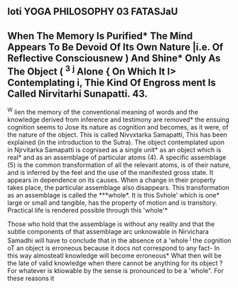 ## loti **YOGA PHILOSOPHY 03 FATASJaU**

## **When The Memory Is Purified\* The Mind Appears To Be Devoid Of Its Own Nature |i.e. Of Reflective Consciousnew ) And Shine\* Only As The Object ( <sup>3</sup> <sup>j</sup> Alone { On Which It I> Contemplating i, Thie Kind Of Engross ment Is Called Nirvitarhi Sunapatti. 43.**

<sup>W</sup> lien the memory of the conventional meaning of words and the knowledge derived from inference and testimony are removed\* the ensuing cognition seems to Jose its nature as cognition and becomes, as it were, of the nature of the object. This is called Nivvxtarka Samapatti, This has been explained (in the introduction to the Sutra). The object contemplated upon in Njrvitarka Samapatti is cognised as a single unit\* as an object which is real\* and as an assemblage of particular atoms (4). A specific assemblage (5) is the common transformation of all the relevant atoms, is of their nature, and is inferred by the feel and the use of the manifested gross state. It appears in dependence on its causes. When a change in their property takes place, the particular assemblage also disappears. This transformation as an assemblage is called the *\**whole\*. It is this Svhole' which is one\* large or small and tangible, has the property of motion and is transitory. Practical life is rendered possible through this 'whole'\*

Those who hold that the assemblage is without any reality and that the subtle components of that assemblage arc unknowable in Nirvichara Samadhi will have to conclude that in the absence ot a 'whole <sup>j</sup> the cognition oT an object is erroneous because it docs not correspond to any fact- In this way almosteatl knowledge will become erroneous\* What then will be the late of valid knowledge when there cannot be anything for its object ? For whatever is ktiowable by the sense is pronounced to be a 'whole". For these reasons it